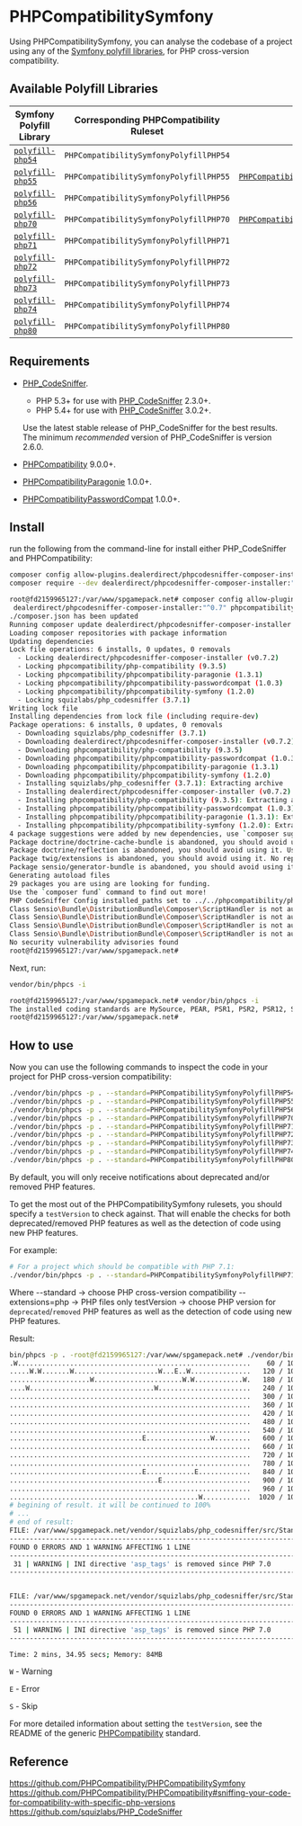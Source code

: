 # PHPCompatibilitySymfony

Using PHPCompatibilitySymfony, you can analyse the codebase of a project using any of the [Symfony polyfill libraries](https://github.com/symfony?utf8=?&q=polyfill), for PHP cross-version compatibility.

## Available Polyfill Libraries
Symfony Polyfill Library | Corresponding PHPCompatibility Ruleset | Includes
--- | --- | ---
[`polyfill-php54`](https://github.com/symfony/polyfill-php54) | `PHPCompatibilitySymfonyPolyfillPHP54` |
[`polyfill-php55`](https://github.com/symfony/polyfill-php55) | `PHPCompatibilitySymfonyPolyfillPHP55` | [`PHPCompatibilityPasswordCompat`](https://github.com/PHPCompatibility/PHPCompatibilityPasswordCompat)
[`polyfill-php56`](https://github.com/symfony/polyfill-php56) | `PHPCompatibilitySymfonyPolyfillPHP56` |
[`polyfill-php70`](https://github.com/symfony/polyfill-php70) | `PHPCompatibilitySymfonyPolyfillPHP70` | [`PHPCompatibilityParagonieRandomCompat`](https://github.com/PHPCompatibility/PHPCompatibilityParagonie)
[`polyfill-php71`](https://github.com/symfony/polyfill-php71) | `PHPCompatibilitySymfonyPolyfillPHP71` |
[`polyfill-php72`](https://github.com/symfony/polyfill-php72) | `PHPCompatibilitySymfonyPolyfillPHP72` |
[`polyfill-php73`](https://github.com/symfony/polyfill-php73) | `PHPCompatibilitySymfonyPolyfillPHP73` |
[`polyfill-php74`](https://github.com/symfony/polyfill-php74) | `PHPCompatibilitySymfonyPolyfillPHP74` |
[`polyfill-php80`](https://github.com/symfony/polyfill-php80) | `PHPCompatibilitySymfonyPolyfillPHP80` |


## Requirements

* [PHP_CodeSniffer](https://github.com/squizlabs/PHP_CodeSniffer).
    * PHP 5.3+ for use with [PHP_CodeSniffer](https://github.com/squizlabs/PHP_CodeSniffer) 2.3.0+.
    * PHP 5.4+ for use with [PHP_CodeSniffer](https://github.com/squizlabs/PHP_CodeSniffer) 3.0.2+.

    Use the latest stable release of PHP_CodeSniffer for the best results.
    The minimum _recommended_ version of PHP_CodeSniffer is version 2.6.0.
* [PHPCompatibility](https://github.com/PHPCompatibility/PHPCompatibility) 9.0.0+.
* [PHPCompatibilityParagonie](https://github.com/PHPCompatibility/PHPCompatibilityParagonie) 1.0.0+.
* [PHPCompatibilityPasswordCompat](https://github.com/PHPCompatibility/PHPCompatibilityPasswordCompat) 1.0.0+.


## Install
run the following from the command-line for install either PHP_CodeSniffer and PHPCompatibility:
```bash
composer config allow-plugins.dealerdirect/phpcodesniffer-composer-installer true
composer require --dev dealerdirect/phpcodesniffer-composer-installer:"^0.7" phpcompatibility/phpcompatibility-symfony:"*"
```

```bash
root@fd2159965127:/var/www/spgamepack.net# composer config allow-plugins.dealerdirect/phpcodesniffer-composer-installer true
 dealerdirect/phpcodesniffer-composer-installer:"^0.7" phpcompatibility/phpcompatibility-symfony:"*"root@fd2159965127:/var/www/spgamepack.net# composer require --dev dealerdirect/phpcodesniffer-composer-installer:"^0.7" phpcompatibility/phpcompatibility-symfony:"*"
./composer.json has been updated
Running composer update dealerdirect/phpcodesniffer-composer-installer phpcompatibility/phpcompatibility-symfony
Loading composer repositories with package information
Updating dependencies
Lock file operations: 6 installs, 0 updates, 0 removals
  - Locking dealerdirect/phpcodesniffer-composer-installer (v0.7.2)
  - Locking phpcompatibility/php-compatibility (9.3.5)
  - Locking phpcompatibility/phpcompatibility-paragonie (1.3.1)
  - Locking phpcompatibility/phpcompatibility-passwordcompat (1.0.3)
  - Locking phpcompatibility/phpcompatibility-symfony (1.2.0)
  - Locking squizlabs/php_codesniffer (3.7.1)
Writing lock file
Installing dependencies from lock file (including require-dev)
Package operations: 6 installs, 0 updates, 0 removals
  - Downloading squizlabs/php_codesniffer (3.7.1)
  - Downloading dealerdirect/phpcodesniffer-composer-installer (v0.7.2)
  - Downloading phpcompatibility/php-compatibility (9.3.5)
  - Downloading phpcompatibility/phpcompatibility-passwordcompat (1.0.3)
  - Downloading phpcompatibility/phpcompatibility-paragonie (1.3.1)
  - Downloading phpcompatibility/phpcompatibility-symfony (1.2.0)
  - Installing squizlabs/php_codesniffer (3.7.1): Extracting archive
  - Installing dealerdirect/phpcodesniffer-composer-installer (v0.7.2): Extracting archive
  - Installing phpcompatibility/php-compatibility (9.3.5): Extracting archive
  - Installing phpcompatibility/phpcompatibility-passwordcompat (1.0.3): Extracting archive
  - Installing phpcompatibility/phpcompatibility-paragonie (1.3.1): Extracting archive
  - Installing phpcompatibility/phpcompatibility-symfony (1.2.0): Extracting archive
4 package suggestions were added by new dependencies, use `composer suggest` to see details.
Package doctrine/doctrine-cache-bundle is abandoned, you should avoid using it. No replacement was suggested.
Package doctrine/reflection is abandoned, you should avoid using it. Use roave/better-reflection instead.
Package twig/extensions is abandoned, you should avoid using it. No replacement was suggested.
Package sensio/generator-bundle is abandoned, you should avoid using it. Use symfony/maker-bundle instead.
Generating autoload files
29 packages you are using are looking for funding.
Use the `composer fund` command to find out more!
PHP CodeSniffer Config installed_paths set to ../../phpcompatibility/php-compatibility,../../phpcompatibility/phpcompatibility-paragonie,../../phpcompatibility/phpcompatibility-passwordcompat,../../phpcompatibility/phpcompatibility-symfony
Class Sensio\Bundle\DistributionBundle\Composer\ScriptHandler is not autoloadable, can not call post-update-cmd script
Class Sensio\Bundle\DistributionBundle\Composer\ScriptHandler is not autoloadable, can not call post-update-cmd script
Class Sensio\Bundle\DistributionBundle\Composer\ScriptHandler is not autoloadable, can not call post-update-cmd script
Class Sensio\Bundle\DistributionBundle\Composer\ScriptHandler is not autoloadable, can not call post-update-cmd script
No security vulnerability advisories found
root@fd2159965127:/var/www/spgamepack.net#
```

Next, run:
```bash
vendor/bin/phpcs -i
```
```bash
root@fd2159965127:/var/www/spgamepack.net# vendor/bin/phpcs -i
The installed coding standards are MySource, PEAR, PSR1, PSR2, PSR12, Squiz, Zend, PHPCompatibility, PHPCompatibilityParagonieRandomCompat, PHPCompatibilityParagonieSodiumCompat, PHPCompatibilityPasswordCompat, PHPCompatibilitySymfonyPolyfillPHP54, PHPCompatibilitySymfonyPolyfillPHP55, PHPCompatibilitySymfonyPolyfillPHP56, PHPCompatibilitySymfonyPolyfillPHP70, PHPCompatibilitySymfonyPolyfillPHP71, PHPCompatibilitySymfonyPolyfillPHP72, PHPCompatibilitySymfonyPolyfillPHP73, PHPCompatibilitySymfonyPolyfillPHP74 and PHPCompatibilitySymfonyPolyfillPHP80
root@fd2159965127:/var/www/spgamepack.net#
```

## How to use
Now you can use the following commands to inspect the code in your project for PHP cross-version compatibility:
```bash
./vendor/bin/phpcs -p . --standard=PHPCompatibilitySymfonyPolyfillPHP54
./vendor/bin/phpcs -p . --standard=PHPCompatibilitySymfonyPolyfillPHP55
./vendor/bin/phpcs -p . --standard=PHPCompatibilitySymfonyPolyfillPHP56
./vendor/bin/phpcs -p . --standard=PHPCompatibilitySymfonyPolyfillPHP70
./vendor/bin/phpcs -p . --standard=PHPCompatibilitySymfonyPolyfillPHP71
./vendor/bin/phpcs -p . --standard=PHPCompatibilitySymfonyPolyfillPHP72
./vendor/bin/phpcs -p . --standard=PHPCompatibilitySymfonyPolyfillPHP73
./vendor/bin/phpcs -p . --standard=PHPCompatibilitySymfonyPolyfillPHP74
./vendor/bin/phpcs -p . --standard=PHPCompatibilitySymfonyPolyfillPHP80
```

By default, you will only receive notifications about deprecated and/or removed PHP features.

To get the most out of the PHPCompatibilitySymfony rulesets, you should specify a `testVersion` to check against. That will enable the checks for both deprecated/removed PHP features as well as the detection of code using new PHP features.

For example:
```bash
# For a project which should be compatible with PHP 7.1:
./vendor/bin/phpcs -p . --standard=PHPCompatibilitySymfonyPolyfillPHP71 --extensions=php --runtime-set testVersion 7.1
```
Where
--standard -> choose PHP cross-version compatibility
--extensions=php -> PHP files only
testVersion -> choose PHP version for `deprecated`/`removed` PHP features as well as the detection of code using new PHP features.

Result:
```bash
bin/phpcs -p . -root@fd2159965127:/var/www/spgamepack.net# ./vendor/bin/phpcs -p . --standard=PHPCompatibilitySymfonyPolyfillPHP71 --extensions=php --runtime-set testVersion 7.1
.W..........................................................    60 / 10197 (1%)
.....W.W.......W.....................W...E..W...............   120 / 10197 (1%)
....................W......................W.W............W.   180 / 10197 (2%)
....W...............................W.......................   240 / 10197 (2%)
............................................................   300 / 10197 (3%)
............................................................   360 / 10197 (4%)
............................................................   420 / 10197 (4%)
............................................................   480 / 10197 (5%)
............................................................   540 / 10197 (5%)
.................................E................W.........   600 / 10197 (6%)
............................................................   660 / 10197 (6%)
............................................................   720 / 10197 (7%)
............................................................   780 / 10197 (8%)
.................................E............E.............   840 / 10197 (8%)
.....................................E......................   900 / 10197 (9%)
............................................................   960 / 10197 (9%)
...............................................W............  1020 / 10197 (10%)
# begining of result. it will be continued to 100%
# ...
# end of result:
FILE: /var/www/spgamepack.net/vendor/squizlabs/php_codesniffer/src/Standards/Generic/Tests/PHP/DisallowAlternativePHPTagsUnitTest.php
-------------------------------------------------------------------------------------------------------------------------------------
FOUND 0 ERRORS AND 1 WARNING AFFECTING 1 LINE
-------------------------------------------------------------------------------------------------------------------------------------
 31 | WARNING | INI directive 'asp_tags' is removed since PHP 7.0
-------------------------------------------------------------------------------------------------------------------------------------


FILE: /var/www/spgamepack.net/vendor/squizlabs/php_codesniffer/src/Standards/Generic/Sniffs/PHP/DisallowAlternativePHPTagsSniff.php
-----------------------------------------------------------------------------------------------------------------------------------
FOUND 0 ERRORS AND 1 WARNING AFFECTING 1 LINE
-----------------------------------------------------------------------------------------------------------------------------------
 51 | WARNING | INI directive 'asp_tags' is removed since PHP 7.0
-----------------------------------------------------------------------------------------------------------------------------------

Time: 2 mins, 34.95 secs; Memory: 84MB
```

`W` - Warning

`E` - Error

`S` - Skip



For more detailed information about setting the `testVersion`, see the README of the generic [PHPCompatibility](https://github.com/PHPCompatibility/PHPCompatibility#sniffing-your-code-for-compatibility-with-specific-php-versions) standard.


## Reference
https://github.com/PHPCompatibility/PHPCompatibilitySymfony
https://github.com/PHPCompatibility/PHPCompatibility#sniffing-your-code-for-compatibility-with-specific-php-versions
https://github.com/squizlabs/PHP_CodeSniffer
